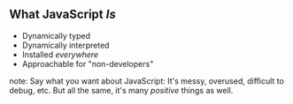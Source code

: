 ##  What JavaScript _Is_

<ul>
    <li class="fragment">Dynamically typed</li>
    <li class="fragment">Dynamically interpreted</li>
    <li class="fragment">Installed <i>everywhere</i></li>
    <li class="fragment">Approachable for "non-developers"</li>
</ul>

note:
    Say what you want about JavaScript: It's messy, overused, difficult to debug, etc. But all the same, it's many _positive_ things as well.
